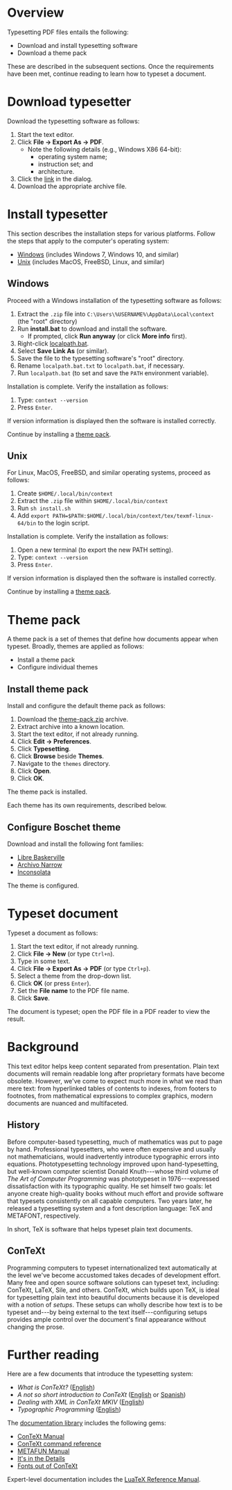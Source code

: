 # Overview

Typesetting PDF files entails the following:

* Download and install typesetting software
* Download a theme pack

These are described in the subsequent sections. Once the requirements have been met, continue reading to learn how to typeset a document.

# Download typesetter

Download the typesetting software as follows:

1. Start the text editor.
1. Click **File → Export As → PDF**.
    * Note the following details (e.g., Windows X86 64-bit):
        * operating system name;
        * instruction set; and
        * architecture.
1. Click the [link](https://wiki.contextgarden.net/Installation) in the dialog.
1. Download the appropriate archive file.

# Install typesetter

This section describes the installation steps for various platforms. Follow the steps that apply to the computer's operating system:

* [Windows](#windows) (includes Windows 7, Windows 10, and similar)
* [Unix](#unix) (includes MacOS, FreeBSD, Linux, and similar)

## Windows

Proceed with a Windows installation of the typesetting software as follows:

1. Extract the `.zip` file into `C:\Users\%USERNAME%\AppData\Local\context` (the "root" directory)
1. Run **install.bat** to download and install the software.
    * If prompted, click **Run anyway** (or click **More info** first).
1. Right-click <a href="https://github.com/DaveJarvis/keenwrite/raw/master/scripts/localpath.bat">localpath.bat</a>.
1. Select **Save Link As** (or similar).
1. Save the file to the typesetting software's "root" directory.
1. Rename `localpath.bat.txt` to `localpath.bat`, if necessary.
1. Run `localpath.bat` (to set and save the `PATH` environment variable).

Installation is complete. Verify the installation as follows:

1. Type: `context --version`
1. Press `Enter`.

If version information is displayed then the software is installed correctly.

Continue by installing a [theme pack](#theme-pack).

## Unix

For Linux, MacOS, FreeBSD, and similar operating systems, proceed as follows:

1. Create `$HOME/.local/bin/context`
1. Extract the `.zip` file within `$HOME/.local/bin/context`
1. Run `sh install.sh`
1. Add `export PATH=$PATH:$HOME/.local/bin/context/tex/texmf-linux-64/bin` to the login script.

Installation is complete. Verify the installation as follows:

1. Open a new terminal (to export the new PATH setting).
1. Type: `context --version`
1. Press `Enter`.

If version information is displayed then the software is installed correctly.

Continue by installing a [theme pack](#theme-pack).

# Theme pack

A theme pack is a set of themes that define how documents appear when typeset. Broadly, themes are applied as follows:

* Install a theme pack
* Configure individual themes

## Install theme pack

Install and configure the default theme pack as follows:

1. Download the <a href="https://github.com/DaveJarvis/keenwrite-themes/raw/main/theme-pack.zip">theme-pack.zip</a> archive.
1. Extract archive into a known location.
1. Start the text editor, if not already running.
1. Click **Edit → Preferences**.
1. Click **Typesetting**.
1. Click **Browse** beside **Themes**.
1. Navigate to the `themes` directory.
1. Click **Open**.
1. Click **OK**.

The theme pack is installed.

Each theme has its own requirements, described below. 

## Configure Boschet theme

Download and install the following font families:

* [Libre Baskerville](https://fonts.google.com/specimen/Libre+Baskerville)
* [Archivo Narrow](https://fonts.google.com/specimen/Archivo+Narrow)
* [Inconsolata](https://fonts.google.com/specimen/Inconsolata)

The theme is configured.

# Typeset document

Typeset a document as follows:

1. Start the text editor, if not already running.
1. Click **File → New** (or type `Ctrl+n`).
1. Type in some text.
1. Click **File → Export As → PDF** (or type `Ctrl+p`).
1. Select a theme from the drop-down list.
1. Click **OK** (or press `Enter`).
1. Set the **File name** to the PDF file name.
1. Click **Save**.

The document is typeset; open the PDF file in a PDF reader to view the result.

# Background 

This text editor helps keep content separated from presentation. Plain text documents will remain readable long after proprietary formats have become obsolete. However, we've come to expect much more in what we read than mere text: from hyperlinked tables of contents to indexes, from footers to footnotes, from mathematical expressions to complex graphics, modern documents are nuanced and multifaceted.

## History

Before computer-based typesetting, much of mathematics was put to page by hand. Professional typesetters, who were often expensive and usually not mathematicians, would inadvertently introduce typographic errors into equations. Phototypesetting technology improved upon hand-typesetting, but well-known computer scientist Donald Knuth---whose third volume of *The Art of Computer Programming* was phototypeset in 1976---expressed dissatisfaction with its typographic quality. He set himself two goals: let anyone create high-quality books without much effort and provide software that typesets consistently on all capable computers. Two years later, he released a typesetting system and a font description language: TeX and METAFONT, respectively.

In short, TeX is software that helps typeset plain text documents.

## ConTeXt

Programming computers to typeset internationalized text automatically at the level we've become accustomed takes decades of development effort. Many free and open source software solutions can typeset text, including: ConTeXt, LaTeX, Sile, and others. ConTeXt, which builds upon TeX, is ideal for typesetting plain text into beautiful documents because it is developed with a notion of *setups*. These setups can wholly describe how text is to be typeset and---by being external to the text itself---configuring setups provides ample control over the document's final appearance without changing the prose.

# Further reading

Here are a few documents that introduce the typesetting system:

* *What is ConTeXt?* ([English](https://www.pragma-ade.com/general/manuals/what-is-context.pdf))
* *A not so short introduction to ConTeXt* ([English](https://github.com/contextgarden/not-so-short-introduction-to-context/raw/main/en/introCTX_eng.pdf) or [Spanish](https://raw.githubusercontent.com/contextgarden/not-so-short-introduction-to-context/main/es/introCTX_esp.pdf))
* *Dealing with XML in ConTeXt MKIV* ([English](https://pragma-ade.com/general/manuals/xml-mkiv.pdf))
* *Typographic Programming* ([English](https://www.pragma-ade.com/general/manuals/style.pdf))

The [documentation library](https://wiki.contextgarden.net/Documentation) includes the following gems:

* [ConTeXt Manual](https://www.pragma-ade.nl/general/manuals/ma-cb-en.pdf)
* [ConTeXt command reference](https://www.pragma-ade.nl/general/qrcs/setup-en.pdf)
* [METAFUN Manual](https://www.pragma-ade.nl/general/manuals/metafun-p.pdf)
* [It's in the Details](https://www.pragma-ade.nl/general/manuals/details.pdf)
* [Fonts out of ConTeXt](https://www.pragma-ade.com/general/manuals/fonts-mkiv.pdf)

Expert-level documentation includes the [LuaTeX Reference Manual](https://www.pragma-ade.nl/general/manuals/luatex.pdf).

